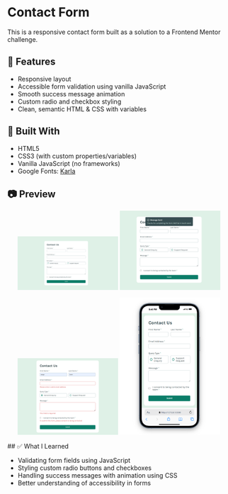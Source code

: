 # Contact Form

This is a responsive contact form built as a solution to a Frontend Mentor challenge.

## 🚀 Features

- Responsive layout
- Accessible form validation using vanilla JavaScript
- Smooth success message animation
- Custom radio and checkbox styling
- Clean, semantic HTML & CSS with variables

## 🔧 Built With

- HTML5
- CSS3 (with custom properties/variables)
- Vanilla JavaScript (no frameworks)
- Google Fonts: [Karla](https://fonts.google.com/specimen/Karla)

## 📷 Preview

<p align="center">
  <img src="./assets/images/img1.png" width="45%" alt="Preview 1">
  <img src="./assets/images/img3.png" width="45%" alt="Preview 2">
</p>

<p align="center">
  <img src="./assets/images/img2.png" width="45%" alt="Preview 3">
  <img src="./assets/images/img4.png" width="45%" alt="Preview 4">
</p>
## ✅ What I Learned

- Validating form fields using JavaScript
- Styling custom radio buttons and checkboxes
- Handling success messages with animation using CSS
- Better understanding of accessibility in forms


